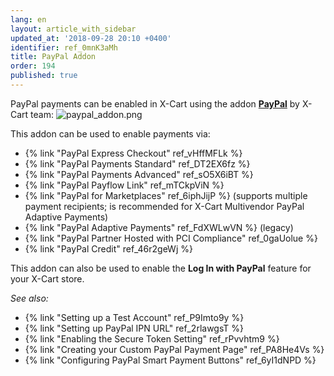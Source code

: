 ```yaml
---
lang: en
layout: article_with_sidebar
updated_at: '2018-09-28 20:10 +0400'
identifier: ref_0mnK3aMh
title: PayPal Addon
order: 194
published: true
---
```

PayPal payments can be enabled in X-Cart using the addon **[PayPal](https://market.x-cart.com/addons/paypal.html "PayPal addon")** by X-Cart team:
   ![paypal_addon.png]({{site.baseurl}}/attachments/ref_0mnK3aMh/paypal_addon.png)

This addon can be used to enable payments via:

   *   {% link "PayPal Express Checkout" ref_vHffMFLk %}
   *   {% link "PayPal Payments Standard" ref_DT2EX6fz %}
   *   {% link "PayPal Payments Advanced" ref_sO5X6iBT %}
   *   {% link "PayPal Payflow Link" ref_mTCkpViN %}
   *   {% link "PayPal for Marketplaces" ref_6iphJijP %} (supports multiple payment recipients; is recommended for X-Cart Multivendor PayPal Adaptive Payments)
   *   {% link "PayPal Adaptive Payments" ref_FdXWLwVN %} (legacy)
   *   {% link "PayPal Partner Hosted with PCI Compliance" ref_0gaUolue %}
   *   {% link "PayPal Credit" ref_46r2geWj %}
   
This addon can also be used to enable the **Log In with PayPal** feature for your X-Cart store.   
    
    
_See also:_

*   {% link "Setting up a Test Account" ref_P9Imto9y %}
*   {% link "Setting up PayPal IPN URL" ref_2rlawgsT %}
*   {% link "Enabling the Secure Token Setting" ref_rPvvhtm9 %}
*   {% link "Creating your Custom PayPal Payment Page" ref_PA8He4Vs %}
*   {% link "Configuring PayPal Smart Payment Buttons" ref_6yI1dNPD %}
